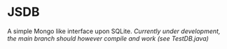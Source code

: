 # JSDB
A simple Mongo like interface upon SQLite.
*Currently under development, the main branch should however compile and work (see TestDB.java)*
